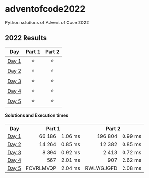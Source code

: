# adventofcode2022
Python solutions of Advent of Code 2022

<!--- advent_readme_stars table --->
## 2022 Results

| Day | Part 1 | Part 2 |
| :---: | :---: | :---: |
| [Day 1](https://adventofcode.com/2022/day/1) | ⭐ | ⭐ |
| [Day 2](https://adventofcode.com/2022/day/2) | ⭐ | ⭐ |
| [Day 3](https://adventofcode.com/2022/day/3) | ⭐ | ⭐ |
| [Day 4](https://adventofcode.com/2022/day/4) | ⭐ | ⭐ |
| [Day 5](https://adventofcode.com/2022/day/5) | ⭐ | ⭐ |
<!--- advent_readme_stars table --->

#### Solutions and Execution times
<table>
  <tr>
    <th>Day</td>
    <th colspan="2">Part 1</td>
    <th colspan="2">Part 2</td>
  </tr>
  <tr>
    <td><a href="https://adventofcode.com/2022/day/1">Day 1</a></td>
    <td align="right">66 186</td>
    <td>1.06 ms</td>
    <td align="right">196 804</td>
    <td>0.99 ms</td>    
  </tr>
  
   <tr>
    <td><a href="https://adventofcode.com/2022/day/2">Day 2</a></td>
    <td align="right">14 264</td>
    <td>0.85 ms</td>
    <td align="right">12 382</td>
    <td>0.85 ms</td>    
  </tr>
  
   <tr>
    <td><a href="https://adventofcode.com/2022/day/3">Day 3</a></td>
    <td align="right">8 394</td>
    <td>0.92 ms</td>
    <td align="right">2 413</td>
    <td>0.72 ms</td>    
  </tr>
  
   <tr>
    <td><a href="https://adventofcode.com/2022/day/4">Day 4</a></td>
    <td align="right">567</td>
    <td>2.01 ms</td>
    <td align="right">907</td>
    <td>2.62 ms</td>    
  </tr>

  <tr>
    <td><a href="https://adventofcode.com/2022/day/5">Day 5</a></td>
    <td align="right">FCVRLMVQP</td>
    <td>2.04 ms</td>
    <td align="right">RWLWGJGFD</td>
    <td>2.08 ms</td>    
  </tr>
</table>
